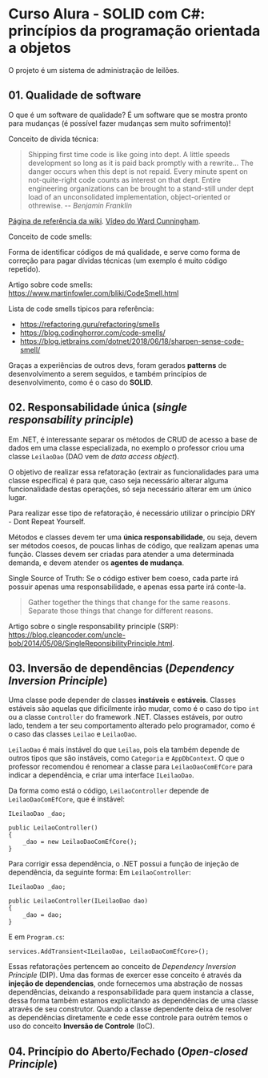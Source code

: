 # Curso Alura - SOLID com C#: princípios da programação orientada a objetos

O projeto é um sistema de administração de leilões.

## 01. Qualidade de software

O que é um software de qualidade? É um software que se mostra pronto para mudanças (é possível fazer mudanças sem muito sofrimento)!

Conceito de divida técnica:

> Shipping first time code is like going into dept. A little speeds development so long as it is paid back promptly with a rewrite... The danger occurs when this dept is not repaid. Every minute spent on not-quite-right code counts as interest on that dept. Entire engineering organizations can be brought to a stand-still under dept load of an unconsolidated implementation, object-oriented or othrewise.
> -- <cite>Benjamin Franklin</cite>

[Página de referência da wiki](https://en.wikipedia.org/wiki/Technical_debt).
[Vídeo do Ward Cunningham](https://www.youtube.com/watch?v=pqeJFYwnkjE).

Conceito de code smells:

Forma de identificar códigos de má qualidade, e serve como forma de correção para pagar dívidas técnicas (um exemplo é muito código repetido).

Artigo sobre code smells:
<https://www.martinfowler.com/bliki/CodeSmell.html>

Lista de code smells tipicos para referência:
- <https://refactoring.guru/refactoring/smells>
- <https://blog.codinghorror.com/code-smells/>
- <https://blog.jetbrains.com/dotnet/2018/06/18/sharpen-sense-code-smell/>

Graças a experiências de outros devs, foram gerados **patterns** de desenvolvimento a serem seguidos, e também princípios de desenvolvimento, como é o caso do **SOLID**.

## 02. Responsabilidade única (_single responsability principle_)

Em .NET, é interessante separar os métodos de CRUD de acesso a base de dados em uma classe especializada, no exemplo o professor criou uma classe `LeilaoDao` (DAO vem de _data access object_).

O objetivo de realizar essa refatoração (extrair as funcionalidades para uma classe específica) é para que, caso seja necessário alterar alguma funcionalidade destas operações, só seja necessário alterar em um único lugar.

Para realizar esse tipo de refatoração, é necessário utilizar o princípio DRY - Dont Repeat Yourself.

Métodos e classes devem ter uma **única responsabilidade**, ou seja, devem ser métodos coesos, de poucas linhas de código, que realizam apenas uma função. Classes devem ser criadas para atender a uma determinada demanda, e devem atender os **agentes de mudança**.

Single Source of Truth: Se o código estiver bem coeso, cada parte irá possuir apenas uma responsabilidade, e apenas essa parte irá conte-la.

> Gather together the things that change for the same reasons. Separate those things that change for different reasons.

Artigo sobre o single responsability principle (SRP): <https://blog.cleancoder.com/uncle-bob/2014/05/08/SingleReponsibilityPrinciple.html>.

## 03. Inversão de dependências (_Dependency Inversion Principle_)

Uma classe pode depender de classes **instáveis** e **estáveis**. Classes estáveis são aquelas que dificilmente irão mudar, como é o caso do tipo `int` ou a classe `Controller` do framework .NET. Classes estáveis, por outro lado, tendem a ter seu comportamento alterado pelo programador, como é o caso das classes `Leilao` e `LeilaoDao`.

`LeilaoDao` é mais instável do que `Leilao`, pois ela também depende de outros tipos que são instáveis, como `Categoria` e `AppDbContext`. O que o professor recomendou é renomear a classe para `LeilaoDaoComEfCore` para indicar a dependência, e criar uma interface `ILeilaoDao`.

Da forma como está o código, `LeilaoController` depende de `LeilaoDaoComEfCore`, que é instável:

```
ILeilaoDao _dao;

public LeilaoController()
{
    _dao = new LeilaoDaoComEfCore();
}
```

Para corrigir essa dependência, o .NET possui a função de injeção de dependência, da seguinte forma:
Em `LeilaoController`:
```
ILeilaoDao _dao;

public LeilaoController(ILeilaoDao dao)
{
    _dao = dao;
}
```

E em `Program.cs`:
```
services.AddTransient<ILeilaoDao, LeilaoDaoComEfCore>();
```

Essas refatorações pertencem ao conceito de _Dependency Inversion Principle_ (DIP). Uma das formas de exercer esse conceito é através da **injeção de dependencias**, onde fornecemos uma abstração de nossas dependências, deixando a responsabilidade para quem instancia a classe, dessa forma também estamos explicitando as dependências de uma classe através de seu construtor. Quando a classe dependente deixa de resolver as dependências diretamente e cede esse controle para outrém temos o uso do conceito **Inversão de Controle** (IoC).

## 04. Princípio do Aberto/Fechado (_Open-closed Principle_)